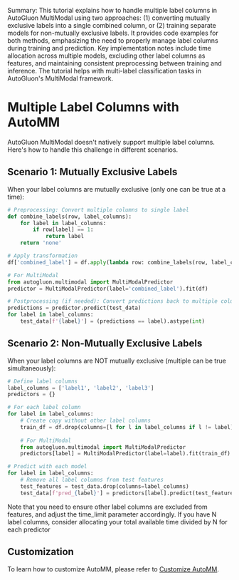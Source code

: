 Summary: This tutorial explains how to handle multiple label columns in AutoGluon MultiModal using two approaches: (1) converting mutually exclusive labels into a single combined column, or (2) training separate models for non-mutually exclusive labels. It provides code examples for both methods, emphasizing the need to properly manage label columns during training and prediction. Key implementation notes include time allocation across multiple models, excluding other label columns as features, and maintaining consistent preprocessing between training and inference. The tutorial helps with multi-label classification tasks in AutoGluon's MultiModal framework.

# Multiple Label Columns with AutoMM

AutoGluon MultiModal doesn't natively support multiple label columns. Here's how to handle this challenge in different scenarios.

## Scenario 1: Mutually Exclusive Labels

When your label columns are mutually exclusive (only one can be true at a time):

```python
# Preprocessing: Convert multiple columns to single label
def combine_labels(row, label_columns):
    for label in label_columns:
        if row[label] == 1:
            return label
    return 'none'

# Apply transformation
df['combined_label'] = df.apply(lambda row: combine_labels(row, label_columns), axis=1)

# For MultiModal
from autogluon.multimodal import MultiModalPredictor
predictor = MultiModalPredictor(label='combined_label').fit(df)

# Postprocessing (if needed): Convert predictions back to multiple columns
predictions = predictor.predict(test_data)
for label in label_columns:
    test_data[f'{label}'] = (predictions == label).astype(int)
```

## Scenario 2: Non-Mutually Exclusive Labels

When your label columns are NOT mutually exclusive (multiple can be true simultaneously):

```python
# Define label columns
label_columns = ['label1', 'label2', 'label3']
predictors = {}

# For each label column
for label in label_columns:
    # Create copy without other label columns
    train_df = df.drop(columns=[l for l in label_columns if l != label])
    
    # For MultiModal
    from autogluon.multimodal import MultiModalPredictor
    predictors[label] = MultiModalPredictor(label=label).fit(train_df)

# Predict with each model
for label in label_columns:
    # Remove all label columns from test features
    test_features = test_data.drop(columns=label_columns)
    test_data[f'pred_{label}'] = predictors[label].predict(test_features)
```

Note that you need to ensure other label columns are excluded from features, and adjust the time_limit parameter accordingly. If you have N label columns, consider allocating your total available time divided by N for each predictor

## Customization
To learn how to customize AutoMM, please refer to [Customize AutoMM](../advanced_topics/customization.ipynb).
